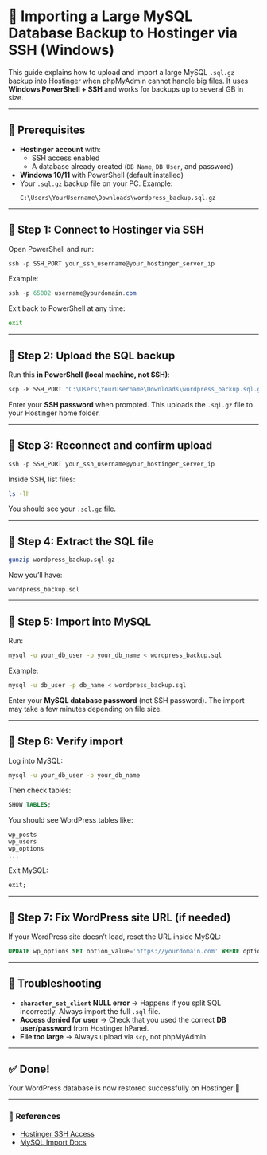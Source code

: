 # 🚀 Importing a Large MySQL Database Backup to Hostinger via SSH (Windows)

This guide explains how to upload and import a large MySQL `.sql.gz` backup into Hostinger when phpMyAdmin cannot handle big files. It uses **Windows PowerShell + SSH** and works for backups up to several GB in size.

---

## 🔹 Prerequisites
- **Hostinger account** with:
  - SSH access enabled  
  - A database already created (`DB Name`, `DB User`, and password)  
- **Windows 10/11** with PowerShell (default installed)  
- Your `.sql.gz` backup file on your PC. Example:  
  ```
  C:\Users\YourUsername\Downloads\wordpress_backup.sql.gz
  ```

---

## 🔹 Step 1: Connect to Hostinger via SSH
Open PowerShell and run:

```powershell
ssh -p SSH_PORT your_ssh_username@your_hostinger_server_ip
```

Example:
```powershell
ssh -p 65002 username@yourdomain.com
```

Exit back to PowerShell at any time:
```bash
exit
```

---

## 🔹 Step 2: Upload the SQL backup
Run this **in PowerShell (local machine, not SSH)**:

```powershell
scp -P SSH_PORT "C:\Users\YourUsername\Downloads\wordpress_backup.sql.gz" your_ssh_username@your_hostinger_server_ip:~
```

Enter your **SSH password** when prompted. This uploads the `.sql.gz` file to your Hostinger home folder.

---

## 🔹 Step 3: Reconnect and confirm upload
```powershell
ssh -p SSH_PORT your_ssh_username@your_hostinger_server_ip
```

Inside SSH, list files:
```bash
ls -lh
```

You should see your `.sql.gz` file.

---

## 🔹 Step 4: Extract the SQL file
```bash
gunzip wordpress_backup.sql.gz
```

Now you’ll have:
```
wordpress_backup.sql
```

---

## 🔹 Step 5: Import into MySQL
Run:
```bash
mysql -u your_db_user -p your_db_name < wordpress_backup.sql
```

Example:
```bash
mysql -u db_user -p db_name < wordpress_backup.sql
```

Enter your **MySQL database password** (not SSH password). The import may take a few minutes depending on file size.

---

## 🔹 Step 6: Verify import
Log into MySQL:
```bash
mysql -u your_db_user -p your_db_name
```

Then check tables:
```sql
SHOW TABLES;
```

You should see WordPress tables like:
```
wp_posts
wp_users
wp_options
...
```

Exit MySQL:
```sql
exit;
```

---

## 🔹 Step 7: Fix WordPress site URL (if needed)
If your WordPress site doesn’t load, reset the URL inside MySQL:

```sql
UPDATE wp_options SET option_value='https://yourdomain.com' WHERE option_name='siteurl' OR option_name='home';
```

---

## 🔹 Troubleshooting
- **`character_set_client` NULL error** → Happens if you split SQL incorrectly. Always import the full `.sql` file.  
- **Access denied for user** → Check that you used the correct **DB user/password** from Hostinger hPanel.  
- **File too large** → Always upload via `scp`, not phpMyAdmin.  

---

## ✅ Done!
Your WordPress database is now restored successfully on Hostinger 🚀

---

### 🔗 References
- [Hostinger SSH Access](https://support.hostinger.com/en/articles/1583240-how-to-connect-to-your-account-using-ssh)
- [MySQL Import Docs](https://dev.mysql.com/doc/refman/8.0/en/importing-mysql-dump-files.html)

